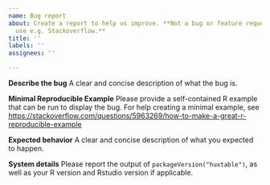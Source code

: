 ```yaml
---
name: Bug report
about: Create a report to help us improve. **Not a bug or feature request? Please
  use e.g. Stackoverflow.**
title: ''
labels: ''
assignees: ''

---
```


**Describe the bug**
A clear and concise description of what the bug is.

**Minimal Reproducible Example**
Please provide a self-contained R example that can be run to display the bug. For help creating a minimal example, see https://stackoverflow.com/questions/5963269/how-to-make-a-great-r-reproducible-example

**Expected behavior**
A clear and concise description of what you expected to happen.

**System details**
Please report the output of `packageVersion("huxtable")`, as well as your R version and Rstudio version if applicable.
